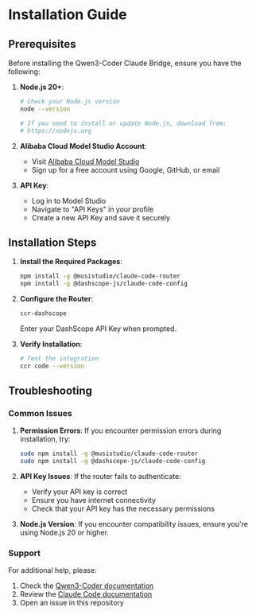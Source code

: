 # Installation Guide

## Prerequisites

Before installing the Qwen3-Coder Claude Bridge, ensure you have the following:

1. **Node.js 20+**:
   ```bash
   # Check your Node.js version
   node --version
   
   # If you need to install or update Node.js, download from:
   # https://nodejs.org
   ```

2. **Alibaba Cloud Model Studio Account**:
   - Visit [Alibaba Cloud Model Studio](https://modelstudio.console.alibabacloud.com)
   - Sign up for a free account using Google, GitHub, or email

3. **API Key**:
   - Log in to Model Studio
   - Navigate to "API Keys" in your profile
   - Create a new API Key and save it securely

## Installation Steps

1. **Install the Required Packages**:
   ```bash
   npm install -g @musistudio/claude-code-router
   npm install -g @dashscope-js/claude-code-config
   ```

2. **Configure the Router**:
   ```bash
   ccr-dashscope
   ```
   Enter your DashScope API Key when prompted.

3. **Verify Installation**:
   ```bash
   # Test the integration
   ccr code --version
   ```

## Troubleshooting

### Common Issues

1. **Permission Errors**:
   If you encounter permission errors during installation, try:
   ```bash
   sudo npm install -g @musistudio/claude-code-router
   sudo npm install -g @dashscope-js/claude-code-config
   ```

2. **API Key Issues**:
   If the router fails to authenticate:
   - Verify your API key is correct
   - Ensure you have internet connectivity
   - Check that your API key has the necessary permissions

3. **Node.js Version**:
   If you encounter compatibility issues, ensure you're using Node.js 20 or higher.

### Support

For additional help, please:
1. Check the [Qwen3-Coder documentation](https://help.aliyun.com/product/XXXXXX.html)
2. Review the [Claude Code documentation](https://claude.ai/code)
3. Open an issue in this repository